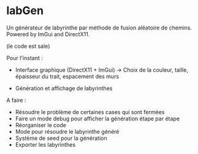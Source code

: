 # labGen
Un générateur de labyrinthe par méthode de fusion aléatoire de chemins. Powered by ImGui and DirectX11.

(le code est sale)

Pour l'instant :
- Interface graphique (DirectX11 + ImGui)
  -> Choix de la couleur, taille, épaisseur du trait, espacement des murs
  
- Génération et affichage de labyrinthes

A faire :
- Résoudre le problème de certaines cases qui sont fermées
- Faire un mode debug pour afficher la génération étape par étape
- Réorganiser le code
- Mode pour résoudre le labyrinthe généré
- Système de seed pour la génération
- Exporter les labyrinthes
